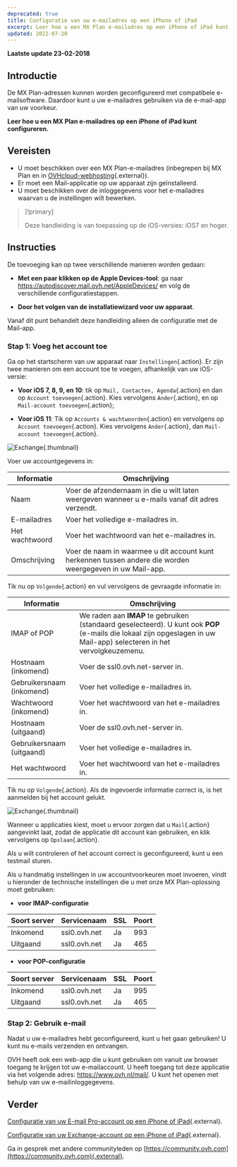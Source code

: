 ```yaml
---
deprecated: true
title: Configuratie van uw e-mailadres op een iPhone of iPad
excerpt: Leer hoe u een MX Plan e-mailadres op een iPhone of iPad kunt configureren
updated: 2022-07-20
---
```


**Laatste update 23-02-2018**

## Introductie

De MX Plan-adressen kunnen worden geconfigureerd met compatibele e-mailsoftware.  Daardoor kunt u uw e-mailadres gebruiken via de e-mail-app van uw voorkeur.

**Leer hoe u een MX Plan e-mailadres op een iPhone of iPad kunt configureren.**

## Vereisten

- U moet beschikken over een MX Plan-e-mailadres (inbegrepen bij MX Plan en in [OVHcloud-webhosting](https://www.ovh.com/nl/shared-hosting/){.external}).
- Er moet een Mail-applicatie op uw apparaat zijn geïnstalleerd. 
- U moet beschikken over de inloggegevens voor het e-mailadres waarvan u de instellingen wilt bewerken.

> [!primary]
>
> Deze handleiding is van toepassing op de iOS-versies: iOS7 en hoger. 
>

## Instructies

De toevoeging kan op twee verschillende manieren worden gedaan:

- **Met een paar klikken op de Apple Devices-tool**: ga naar <https://autodiscover.mail.ovh.net/AppleDevices/> en volg de verschillende configuratiestappen.

- **Door het volgen van de installatiewizard voor uw apparaat**.

Vanaf dit punt behandelt deze handleiding alleen de configuratie met de Mail-app.

### Stap 1: Voeg het account toe

Ga op het startscherm van uw apparaat naar `Instellingen`{.action}. Er zijn twee manieren om een account toe te voegen, afhankelijk van uw iOS-versie:

- **Voor iOS 7, 8, 9, en 10**: tik op `Mail, Contacten, Agenda`{.action} en dan op `Account toevoegen`{.action}. Kies vervolgens `Ander`{.action}, en op `Mail-account toevoegen`{.action};

- **Voor iOS 11**: Tik op `Accounts & wachtwoorden`{.action} en vervolgens op `Account toevoegen`{.action}. Kies vervolgens `Ander`{.action}, dan `Mail-account toevoegen`{.action}.

![Exchange](images/configuration-mail-ios-step1.png){.thumbnail}

Voer uw accountgegevens in:

|Informatie|Omschrijving|
|---|---|
|Naam|Voer de afzendernaam in die u wilt laten weergeven wanneer u e-mails vanaf dit adres verzendt.|
|E-mailadres|Voer het volledige e-mailadres in.|
|Het wachtwoord|Voer het wachtwoord van het e-mailadres in.|
|Omschrijving|Voer de naam in waarmee u dit account kunt herkennen tussen andere die worden weergegeven in uw Mail-app.|

Tik nu op `Volgende`{.action} en vul vervolgens de gevraagde informatie in:

|Informatie|Omschrijving| 
|---|---| 
|IMAP of POP|We raden aan **IMAP** te gebruiken (standaard geselecteerd). U kunt ook **POP** (e-mails die lokaal zijn opgeslagen in uw Mail-app) selecteren in het vervolgkeuzemenu.|
|Hostnaam (inkomend)|Voer de ssl0.ovh.net-server in.|
|Gebruikersnaam (inkomend)|Voer het volledige e-mailadres in.|
|Wachtwoord (inkomend)|Voer het wachtwoord van het e-mailadres in.|  
|Hostnaam (uitgaand)|Voer de ssl0.ovh.net-server in.|
|Gebruikersnaam (uitgaand)|Voer het volledige e-mailadres in.|
|Het wachtwoord|Voer het wachtwoord van het e-mailadres in.| 

Tik nu op `Volgende`{.action}.  Als de ingevoerde informatie correct is, is het aanmelden bij het account gelukt.

![Exchange](images/configuration-mail-ios-step2.png){.thumbnail}

Wanneer u applicaties kiest, moet u ervoor zorgen dat u `Mail`{.action} aangevinkt laat, zodat de applicatie dit account kan gebruiken, en klik vervolgens op `Opslaan`{.action}.

Als u wilt controleren of het account correct is geconfigureerd, kunt u een testmail sturen.

Als u handmatig instellingen in uw accountvoorkeuren moet invoeren, vindt u hieronder de technische instellingen die u met onze MX Plan-oplossing moet gebruiken:

- **voor IMAP-configuratie**

|Soort server|Servicenaam|SSL|Poort|
|---|---|---|---|
|Inkomend|ssl0.ovh.net|Ja|993|
|Uitgaand|ssl0.ovh.net|Ja|465|

- **voor POP-configuratie**

|Soort server|Servicenaam|SSL|Poort|
|---|---|---|---|
|Inkomend|ssl0.ovh.net|Ja|995|
|Uitgaand|ssl0.ovh.net|Ja|465|

### Stap 2: Gebruik e-mail

Nadat u uw e-mailadres hebt geconfigureerd, kunt u het gaan gebruiken! U kunt nu e-mails verzenden en ontvangen.

OVH heeft ook een web-app die u kunt gebruiken om vanuit uw browser toegang te krijgen tot uw e-mailaccount. U heeft toegang tot deze applicatie via het volgende adres: <https://www.ovh.nl/mail/>. U kunt het openen met behulp van uw e-mailinloggegevens.

## Verder

[Configuratie van uw E-mail Pro-account op een iPhone of iPad](/pages/web/emails-pro/how_to_configure_ios){.external}.

[Configuratie van uw Exchange-account op een iPhone of iPad](/pages/web/microsoft-collaborative-solutions/how_to_configure_ios){.external}.

Ga in gesprek met andere communityleden op [https://community.ovh.com](https://community.ovh.com){.external}.